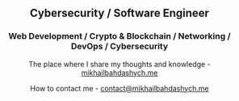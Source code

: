 <h2 align="center">
  Cybersecurity / Software Engineer
</h2>

<h3 align="center">
  Web Development / Crypto & Blockchain / Networking / DevOps / Cybersecurity
</h3>

<div align="center">
  <p>The place where I share my thoughts and knowledge - <a href="https://mikhailbahdashych.me">mikhailbahdashych.me</a></p>
  <p>How to contact me - <a href="mailto:contact@mikhailbahdashych.me">contact@mikhailbahdashych.me</a></p>
</div>
